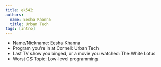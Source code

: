 ```yaml
---
title: ek542
authors:
  name: Eesha Khanna
  title: Urban Tech
tags: [intro]
---
```


- Name/Nickname: Eesha Khanna
- Program you're in at Cornell: Urban Tech
- Last TV show you binged, or a movie you watched: The White Lotus
- Worst CS Topic: Low-level programming
